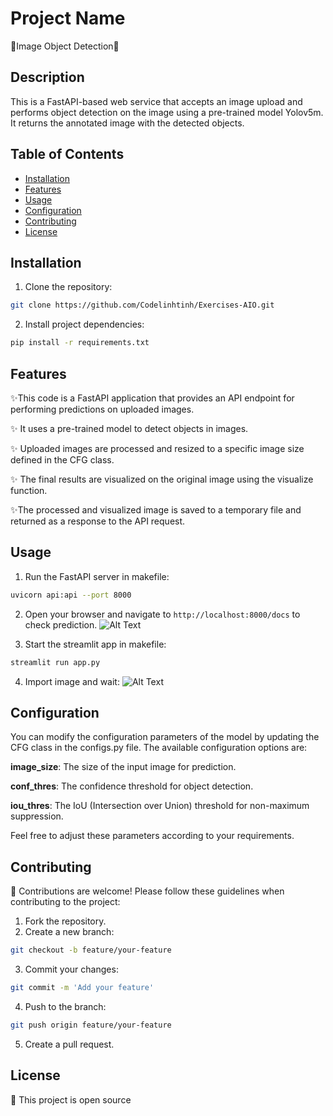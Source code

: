 # Project Name
🌟Image Object Detection🌟

## Description
This is a FastAPI-based web service that accepts an image upload and performs object detection on the image using a pre-trained model Yolov5m. It returns the annotated image with the detected objects.

## Table of Contents
- [Installation](#installation)
- [Features](#features)
- [Usage](#usage)
- [Configuration](#configuration)
- [Contributing](#contributing)
- [License](#license)

## Installation
1. Clone the repository: 
```bash
git clone https://github.com/Codelinhtinh/Exercises-AIO.git
```
2. Install project dependencies:
```bash
pip install -r requirements.txt
```
## Features
✨This code is a FastAPI application that provides an API endpoint for performing predictions on uploaded images.

✨ It uses a pre-trained model to detect objects in images. 

✨ Uploaded images are processed and resized to a specific image size defined in the CFG class. 

✨ The final results are visualized on the original image using the visualize function.

✨The processed and visualized image is saved to a temporary file and returned as a response to the API request.
## Usage
1. Run the FastAPI server in makefile:
```bash
uvicorn api:api --port 8000
```

2. Open your browser and navigate to `http://localhost:8000/docs` to check prediction.
![Alt Text](sample\api.gif)

3. Start the streamlit app in makefile:
```bash
streamlit run app.py
```
4. Import image and wait:
![Alt Text](sample\Usage.gif)

## Configuration
You can modify the configuration parameters of the model by updating the CFG class in the configs.py file. The available configuration options are:

**image_size**: The size of the input image for prediction.

**conf_thres**: The confidence threshold for object detection.

**iou_thres**: The IoU (Intersection over Union) threshold for non-maximum suppression.

Feel free to adjust these parameters according to your requirements.


## Contributing
🤝 Contributions are welcome! Please follow these guidelines when contributing to the project:
1. Fork the repository.
2. Create a new branch: 
```bash
git checkout -b feature/your-feature
```
3. Commit your changes: 
```bash
git commit -m 'Add your feature'
```
4. Push to the branch: 
```bash
git push origin feature/your-feature
```
5. Create a pull request.

## License
📝 This project is open source
